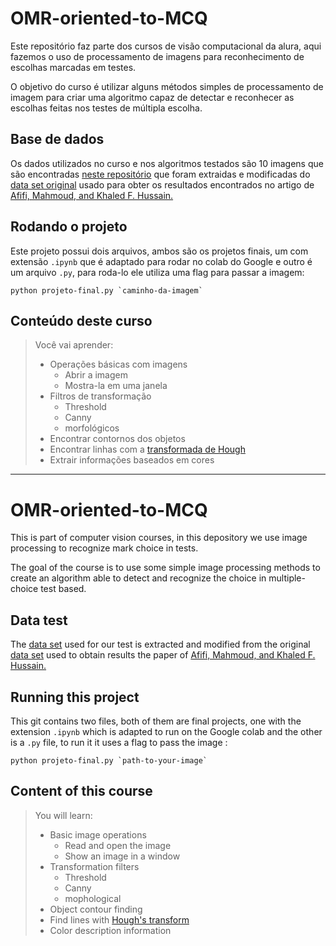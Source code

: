 # OMR-oriented-to-MCQ

Este repositório faz parte dos cursos de visão computacional da alura, aqui fazemos o uso de processamento de imagens para reconhecimento de escolhas marcadas em testes.

O objetivo do curso é utilizar alguns métodos simples de processamento de imagem para criar uma algoritmo capaz de detectar e reconhecer as escolhas feitas nos testes de múltipla escolha.

## Base de dados

Os dados utilizados no curso e nos algoritmos testados são 10 imagens que são encontradas [neste repositório](https://github.com/suayder/OMR-oriented-to-MCQ/tree/master/images-test) que foram extraidas e modificadas do [data set original](https://sites.google.com/view/mcq-dataset) usado para obter os resultados encontrados no artigo de [Afifi, Mahmoud, and Khaled F. Hussain.](https://arxiv.org/pdf/1711.00972.pdf)


## Rodando o projeto

Este projeto possui dois arquivos, ambos são os projetos finais, um com extensão `.ipynb` que é adaptado para rodar no colab do Google e outro é um arquivo `.py`, para roda-lo ele utiliza uma flag para passar a imagem: 

```
python projeto-final.py `caminho-da-imagem`
```

## Conteúdo deste curso

> Você vai aprender:
>
>   - Operações básicas com imagens
>      - Abrir a imagem
>      - Mostra-la em uma janela
>   - Filtros de transformação
>       - Threshold
>       - Canny
>       - morfológicos
>   - Encontrar contornos dos objetos
>   - Encontrar linhas com a [transformada de Hough](https://www.learnopencv.com/hough-transform-with-opencv-c-python/)
>   - Extrair informações baseados em cores

---

# OMR-oriented-to-MCQ

This is part of computer vision courses, in this depository we use image processing to recognize mark choice in tests.

The goal of the course is to use some simple image processing methods to create an algorithm able to detect and recognize the choice in multiple-choice test based.

## Data test

The [data set](https://github.com/suayder/OMR-oriented-to-MCQ/tree/master/images-test) used for our test is extracted and modified from the original [data set](https://sites.google.com/view/mcq-dataset) used to obtain results the paper of [Afifi, Mahmoud, and Khaled F. Hussain.](https://arxiv.org/pdf/1711.00972.pdf)


## Running this project

This git contains two files, both of them are final projects, one with the extension `.ipynb` which is adapted to run on the Google colab and the other is a `.py` file, to run it it uses a flag to pass the image :

```
python projeto-final.py `path-to-your-image`
```

## Content of this course

> You will learn:
>
>   - Basic image operations
>      - Read and open the image
>      - Show an image in a window
>   - Transformation filters
>       - Threshold
>       - Canny
>       - mophological
>   - Object contour finding
>   - Find lines with [Hough's transform](https://www.learnopencv.com/hough-transform-with-opencv-c-python/)
>   - Color description information